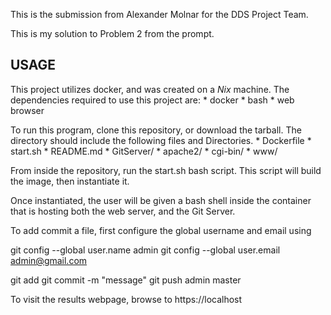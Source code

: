 This is the submission from Alexander Molnar for the DDS Project Team. 

This is my solution to Problem 2 from the prompt. 

## USAGE
This project utilizes docker, and was created on a *Nix* machine. The dependencies required to use this project are:
    * docker
    * bash
    * web browser

To run this program, clone this repository, or download the tarball. The directory should include the following files and Directories. 
    * Dockerfile
    * start.sh 
    * README.md 
    * GitServer/
    * apache2/
    * cgi-bin/
    * www/

From inside the repository, run the start.sh bash script. This script will build the image, then instantiate it. 

Once instantiated, the user will be given a bash shell inside the container that is hosting both the web server, and the Git Server. 

To add commit a file, first configure the global username and email using

 git config --global user.name admin
 git config --global user.email admin@gmail.com 

 git add <filename>
 git commit -m "message"
 git push admin master

To visit the results webpage, browse to https://localhost